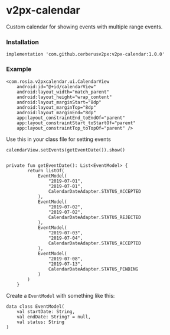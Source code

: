 # v2px-calendar
Custom calendar for showing events with multiple range events.

### Installation

    implementation 'com.github.cerberusv2px:v2px-calendar:1.0.0'

### Example

```
<com.rosia.v2pxcalendar.ui.CalendarView
    android:id="@+id/calendarView"
    android:layout_width="match_parent"
    android:layout_height="wrap_content"
    android:layout_marginStart="8dp"
    android:layout_marginTop="8dp"
    android:layout_marginEnd="8dp"
    app:layout_constraintEnd_toEndOf="parent"
    app:layout_constraintStart_toStartOf="parent"
    app:layout_constraintTop_toTopOf="parent" />
```

Use this in your class file for setting events

```
calendarView.setEvents(getEventDate()).show()


private fun getEventDate(): List<EventModel> {
		return listOf(
			EventModel(
				"2019-07-01",
				"2019-07-01",
				CalendarDateAdapter.STATUS_ACCEPTED
			),
			EventModel(
				"2019-07-02",
				"2019-07-02",
				CalendarDateAdapter.STATUS_REJECTED
			),
			EventModel(
				"2019-07-03",
				"2019-07-04",
				CalendarDateAdapter.STATUS_ACCEPTED
			),
			EventModel(
				"2019-07-08",
				"2019-07-13",
				CalendarDateAdapter.STATUS_PENDING
			)
		)
	}
```

Create a `EventModel` with something like this:
```
data class EventModel(
	val startDate: String,
	val endDate: String? = null,
	val status: String
)

```
